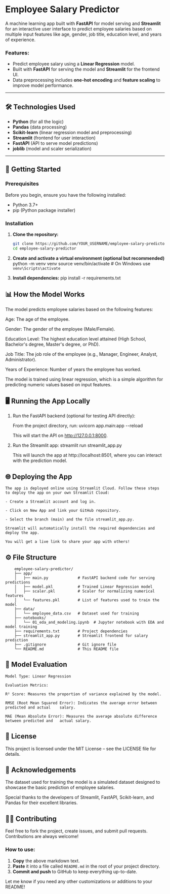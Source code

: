 # Employee Salary Predictor

A machine learning app built with **FastAPI** for model serving and **Streamlit** for an interactive user interface to predict employee salaries based on multiple input features like age, gender, job title, education level, and years of experience.

### Features:
- Predict employee salary using a **Linear Regression** model.
- Built with **FastAPI** for serving the model and **Streamlit** for the frontend UI.
- Data preprocessing includes **one-hot encoding** and **feature scaling** to improve model performance.

---

## 🛠️ Technologies Used

- **Python** (for all the logic)
- **Pandas** (data processing)
- **Scikit-learn** (linear regression model and preprocessing)
- **Streamlit** (frontend for user interaction)
- **FastAPI** (API to serve model predictions)
- **joblib** (model and scaler serialization)

---

## 🚀 Getting Started

### Prerequisites
Before you begin, ensure you have the following installed:

- Python 3.7+ 
- pip (Python package installer)

### Installation

1. **Clone the repository:**
   ```bash
   git clone https://github.com/YOUR_USERNAME/employee-salary-predictor.git
   cd employee-salary-predictor


2. **Create and activate a virtual environment (optional but recommended)**
python -m venv venv
source venv/bin/activate  # On Windows use `venv\Scripts\activate`


3. **Install dependencies:**
pip install -r requirements.txt


## 📊 How the Model Works
The model predicts employee salaries based on the following features:

Age: The age of the employee.

Gender: The gender of the employee (Male/Female).

Education Level: The highest education level attained (High School, Bachelor's degree, Master's degree, or PhD).

Job Title: The job role of the employee (e.g., Manager, Engineer, Analyst, Administrator).

Years of Experience: Number of years the employee has worked.

The model is trained using linear regression, which is a simple algorithm for predicting numeric values based on input features.


## 🖥️ Running the App Locally
1. Run the FastAPI backend (optional for testing API directly):

    From the project directory, run:
    uvicorn app.main:app --reload

    This will start the API on http://127.0.0.1:8000.

2. Run the Streamlit app:
    streamlit run streamlit_app.py

    This will launch the app at http://localhost:8501, where you can interact with the prediction model.


## 🌐 Deploying the App
    The app is deployed online using Streamlit Cloud. Follow these steps to deploy the app on your own Streamlit Cloud:

    - Create a Streamlit account and log in.

    - Click on New App and link your GitHub repository.

    - Select the branch (main) and the file streamlit_app.py.

    Streamlit will automatically install the required dependencies and deploy the app.

    You will get a live link to share your app with others!


## ⚙️ File Structure
        employee-salary-predictor/
        ├── app/
        │   ├── main.py             # FastAPI backend code for serving predictions
        │   ├── model.pkl           # Trained Linear Regression model
        │   ├── scaler.pkl          # Scaler for normalizing numerical features
        │   └── features.pkl        # List of features used to train the model
        ├── data/
        │   └── employee_data.csv   # Dataset used for training
        ├── notebooks/
        │   └── 01_eda_and_modeling.ipynb  # Jupyter notebook with EDA and model training
        ├── requirements.txt        # Project dependencies
        ├── streamlit_app.py        # Streamlit frontend for salary prediction
        ├── .gitignore              # Git ignore file
        └── README.md               # This README file


## 🤖 Model Evaluation
    Model Type: Linear Regression

    Evaluation Metrics:

    R² Score: Measures the proportion of variance explained by the model.

    RMSE (Root Mean Squared Error): Indicates the average error between predicted and actual    salary.

    MAE (Mean Absolute Error): Measures the average absolute difference between predicted and   actual salary.


## 📄 License
This project is licensed under the MIT License – see the LICENSE file for details.


## 🙏 Acknowledgements
The dataset used for training the model is a simulated dataset designed to showcase the basic prediction of employee salaries.

Special thanks to the developers of Streamlit, FastAPI, Scikit-learn, and Pandas for their excellent libraries.

## 👨‍💻 Contributing
Feel free to fork the project, create issues, and submit pull requests. Contributions are always welcome!


### How to use:
1. **Copy** the above markdown text.
2. **Paste** it into a file called `README.md` in the root of your project directory.
3. **Commit and push** to GitHub to keep everything up-to-date.

Let me know if you need any other customizations or additions to your README!